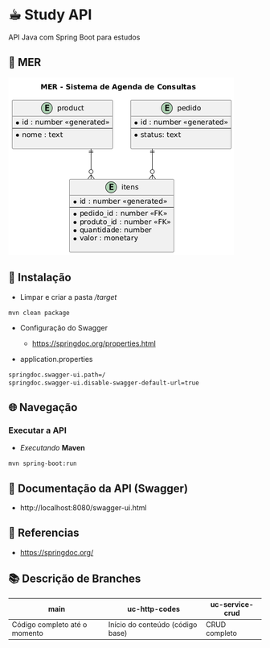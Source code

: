 # ☕︎ Study API

API Java com Spring Boot para estudos

## 📃 MER

![Imagem MER](assets/images/mer.png)

## 🔧 Instalação

* Limpar e criar a pasta */target*

```
mvn clean package
```

* Configuração do Swagger

    - https://springdoc.org/properties.html

- application.properties

```
springdoc.swagger-ui.path=/
springdoc.swagger-ui.disable-swagger-default-url=true
```


## 🌐 Navegação

### Executar a API

-  *Executando* **Maven**

```
mvn spring-boot:run
```

## 📖 Documentação da API (Swagger)
- http://localhost:8080/swagger-ui.html


## 📓 Referencias

- https://springdoc.org/

## 📚 Descrição de Branches
|**main**       |**uc-http-codes**  | **uc-service-crud** |
|----------------|---------|--------|
|Código completo até o momento	     |Início do conteúdo (código base)| CRUD completo |
